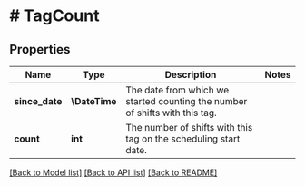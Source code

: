 # # TagCount

## Properties

Name | Type | Description | Notes
------------ | ------------- | ------------- | -------------
**since_date** | **\DateTime** | The date from which we started counting the number of shifts with this tag. |
**count** | **int** | The number of shifts with this tag on the scheduling start date. |

[[Back to Model list]](../../README.md#models) [[Back to API list]](../../README.md#endpoints) [[Back to README]](../../README.md)
